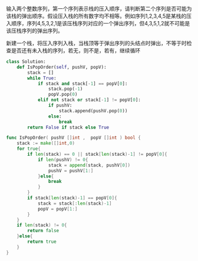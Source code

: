 输入两个整数序列，第一个序列表示栈的压入顺序，请判断第二个序列是否可能为该栈的弹出顺序。假设压入栈的所有数字均不相等。例如序列1,2,3,4,5是某栈的压入顺序，序列4,5,3,2,1是该压栈序列对应的一个弹出序列，但4,3,5,1,2就不可能是该压栈序列的弹出序列。  

新建一个栈，将压入序列入栈，当栈顶等于弹出序列的头结点时弹出，不等于时检查是否还有未入栈的序列，若无，则不是，若有，继续循环

```python
class Solution:
    def IsPopOrder(self, pushV, popV):
        stack = []
        while True:
            if stack and stack[-1] == popV[0]:
                stack.pop(-1)
                popV.pop(0)
            elif not stack or stack[-1] != popV[0]:
                if pushV:
                    stack.append(pushV.pop(0))
                else:
                    break
        return False if stack else True
```

```go
func IsPopOrder( pushV []int ,  popV []int ) bool {
    stack := make([]int,0)
    for true{
        if len(stack) == 0 || stack[len(stack)-1] != popV[0]{
            if len(pushV) != 0{
                stack = append(stack, pushV[0])
                pushV = pushV[1:]
            }else{
                break
            }
        }
        if stack[len(stack)-1] == popV[0]{
            stack = stack[:len(stack)-1]
            popV = popV[1:]
        }
    }
    if len(stack) != 0{
        return false
    }else{
        return true
    }
}
```

